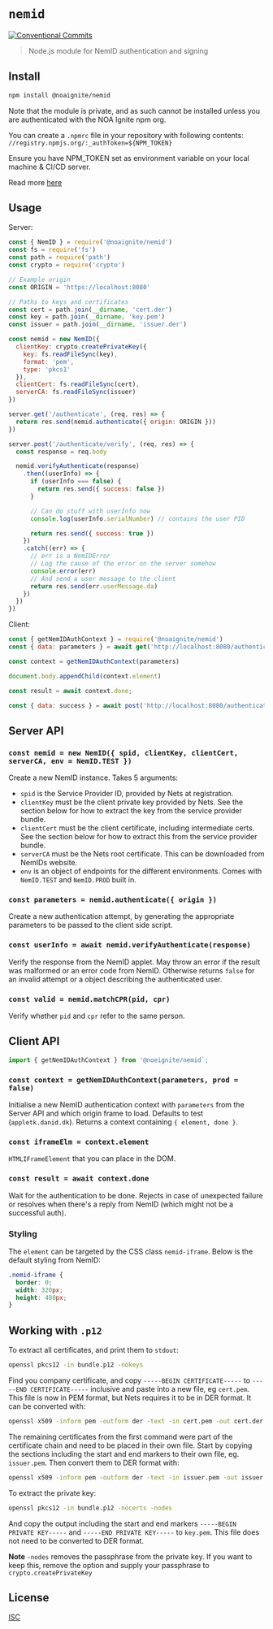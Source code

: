 # `nemid`

[![Conventional Commits](https://img.shields.io/badge/Conventional%20Commits-1.0.0-yellow.svg)](https://conventionalcommits.org)

> Node.js module for NemID authentication and signing

## Install

```sh
npm install @noaignite/nemid
```

Note that the module is private, and as such cannot be installed unless you are authenticated with the NOA Ignite npm org.

You can create a `.npmrc` file in your repository with following contents:
`//registry.npmjs.org/:_authToken=${NPM_TOKEN}`

Ensure you have NPM_TOKEN set as environment variable on your local machine & CI/CD server.

Read more [here](https://docs.npmjs.com/creating-and-viewing-access-tokens)

## Usage

Server:

```js
const { NemID } = require('@noaignite/nemid')
const fs = require('fs')
const path = require('path')
const crypto = require('crypto')

// Example origin
const ORIGIN = 'https://localhost:8080'

// Paths to keys and certificates
const cert = path.join(__dirname, 'cert.der')
const key = path.join(__dirname, 'key.pem')
const issuer = path.join(__dirname, 'issuer.der')

const nemid = new NemID({
  clientKey: crypto.createPrivateKey({
    key: fs.readFileSync(key),
    format: 'pem',
    type: 'pkcs1'
  }),
  clientCert: fs.readFileSync(cert),
  serverCA: fs.readFileSync(issuer)
})

server.get('/authenticate', (req, res) => {
  return res.send(nemid.authenticate({ origin: ORIGIN }))
})

server.post('/authenticate/verify', (req, res) => {
  const response = req.body

  nemid.verifyAuthenticate(response)
    .then((userInfo) => {
      if (userInfo === false) {
        return res.send({ success: false })
      }

      // Can do stuff with userInfo now
      console.log(userInfo.serialNumber) // contains the user PID

      return res.send({ success: true })
    })
    .catch((err) => {
      // err is a NemIDError
      // Log the cause of the error on the server somehow
      console.error(err)
      // And send a user message to the client
      return res.send(err.userMessage.da)
    })
  })
})
```

Client:

```js
const { getNemIDAuthContext } = require('@noaignite/nemid')
const { data: parameters } = await get('http://localhost:8080/authenticate')

const context = getNemIDAuthContext(parameters)

document.body.appendChild(context.element)

const result = await context.done;

const { data: success } = await post('http://localhost:8080/authenticate/verify', result)
```

## Server API

### `const nemid = new NemID({ spid, clientKey, clientCert, serverCA, env = NemID.TEST })`

Create a new NemID instance. Takes 5 arguments:

* `spid` is the Service Provider ID, provided by Nets at registration.
* `clientKey` must be the client private key provided by Nets. See the section
  below for how to extract the key from the service provider bundle.
* `clientCert` must be the client certificate, including intermediate certs.
  See the section below for how to extract this from the service provider bundle.
* `serverCA` must be the Nets root certificate. This can be downloaded from
  NemIDs website.
* `env` is an object of endpoints for the different environments. Comes with
  `NemID.TEST` and `NemID.PROD` built in.

### `const parameters = nemid.authenticate({ origin })`

Create a new authentication attempt, by generating the appropriate parameters to
be passed to the client side script.

### `const userInfo = await nemid.verifyAuthenticate(response)`

Verify the response from the NemID applet. May throw an error if the
result was malformed or an error code from NemID. Otherwise returns `false`
for an invalid attempt or a object describing the authenticated user.

### `const valid = nemid.matchCPR(pid, cpr)`

Verify whether `pid` and `cpr` refer to the same person.

## Client API

```ts
import { getNemIDAuthContext } from '@noeignite/nemid`;
```

### `const context = getNemIDAuthContext(parameters, prod = false)`

Initialise a new NemID authentication context with `parameters` from the Server
API and which origin frame to load. Defaults to test (`appletk.danid.dk`).
Returns a context containing `{ element, done }`.

### `const iframeElm = context.element`

`HTMLIFrameElement` that you can place in the DOM.

### `const result = await context.done`

Wait for the authentication to be done. Rejects in case of unexpected failure or
resolves when there's a reply from NemID (which might not be a successful auth).

### Styling

The `element` can be targeted by the CSS class `nemid-iframe`. Below is the
default styling from NemID:

```css
.nemid-iframe {
  border: 0;
  width: 320px;
  height: 480px;
}
```

## Working with `.p12`

To extract all certificates, and print them to `stdout`:

```sh
openssl pkcs12 -in bundle.p12 -nokeys
```

Find you company certificate, and copy `-----BEGIN CERTIFICATE-----` to
`-----END CERTIFICATE-----` inclusive and paste into a new file, eg `cert.pem`.
This file is now in PEM format, but Nets requires it to be in DER format. It can
be converted with:

```sh
openssl x509 -inform pem -outform der -text -in cert.pem -out cert.der
```

The remaining certificates from the first command were part of the certificate
chain and need to be placed in their own file. Start by copying the sections
including the start and end markers to their own file, eg. `issuer.pem`.
Then convert them to DER format with:

```sh
openssl x509 -inform pem -outform der -text -in issuer.pem -out issuer.der
```

To extract the private key:

```sh
openssl pkcs12 -in bundle.p12 -nocerts -nodes
```

And copy the output including the start and end markers
`-----BEGIN PRIVATE KEY-----` and `-----END PRIVATE KEY-----` to `key.pem`.
This file does not need to be converted to DER format.

**Note** `-nodes` removes the passphrase from the private key. If you want to
keep this, remove the option and supply your passphrase to
`crypto.createPrivateKey`

## License

[ISC](LICENSE)
